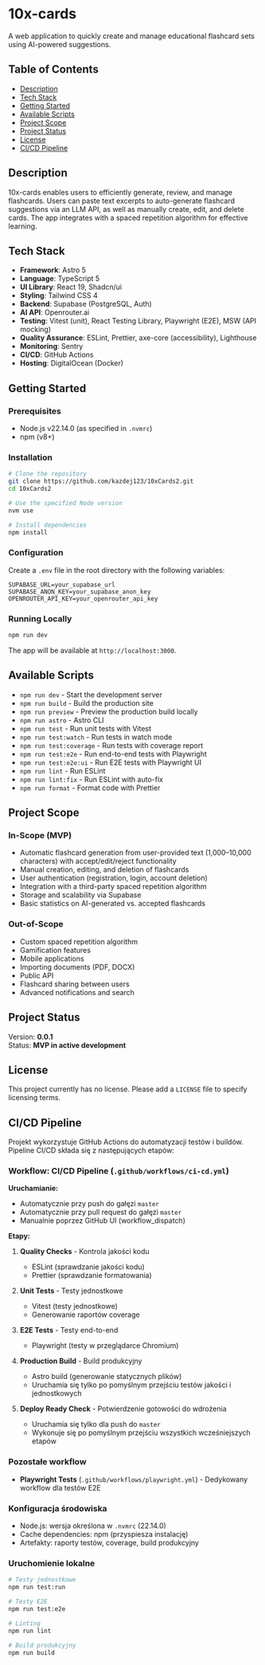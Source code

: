 # 10x-cards

A web application to quickly create and manage educational flashcard sets using AI-powered suggestions.

## Table of Contents

- [Description](#description)
- [Tech Stack](#tech-stack)
- [Getting Started](#getting-started)
- [Available Scripts](#available-scripts)
- [Project Scope](#project-scope)
- [Project Status](#project-status)
- [License](#license)
- [CI/CD Pipeline](#ci-cd-pipeline)

## Description

10x-cards enables users to efficiently generate, review, and manage flashcards. Users can paste text excerpts to auto-generate flashcard suggestions via an LLM API, as well as manually create, edit, and delete cards. The app integrates with a spaced repetition algorithm for effective learning.

## Tech Stack

- **Framework**: Astro 5
- **Language**: TypeScript 5
- **UI Library**: React 19, Shadcn/ui
- **Styling**: Tailwind CSS 4
- **Backend**: Supabase (PostgreSQL, Auth)
- **AI API**: Openrouter.ai
- **Testing**: Vitest (unit), React Testing Library, Playwright (E2E), MSW (API mocking)
- **Quality Assurance**: ESLint, Prettier, axe-core (accessibility), Lighthouse
- **Monitoring**: Sentry
- **CI/CD**: GitHub Actions
- **Hosting**: DigitalOcean (Docker)

## Getting Started

### Prerequisites

- Node.js v22.14.0 (as specified in `.nvmrc`)
- npm (v8+)

### Installation

```bash
# Clone the repository
git clone https://github.com/kazdej123/10xCards2.git
cd 10xCards2

# Use the specified Node version
nvm use

# Install dependencies
npm install
```

### Configuration

Create a `.env` file in the root directory with the following variables:

```dotenv
SUPABASE_URL=your_supabase_url
SUPABASE_ANON_KEY=your_supabase_anon_key
OPENROUTER_API_KEY=your_openrouter_api_key
```

### Running Locally

```bash
npm run dev
```

The app will be available at `http://localhost:3000`.

## Available Scripts

- `npm run dev` - Start the development server
- `npm run build` - Build the production site
- `npm run preview` - Preview the production build locally
- `npm run astro` - Astro CLI
- `npm run test` - Run unit tests with Vitest
- `npm run test:watch` - Run tests in watch mode
- `npm run test:coverage` - Run tests with coverage report
- `npm run test:e2e` - Run end-to-end tests with Playwright
- `npm run test:e2e:ui` - Run E2E tests with Playwright UI
- `npm run lint` - Run ESLint
- `npm run lint:fix` - Run ESLint with auto-fix
- `npm run format` - Format code with Prettier

## Project Scope

### In-Scope (MVP)

- Automatic flashcard generation from user-provided text (1,000–10,000 characters) with accept/edit/reject functionality
- Manual creation, editing, and deletion of flashcards
- User authentication (registration, login, account deletion)
- Integration with a third-party spaced repetition algorithm
- Storage and scalability via Supabase
- Basic statistics on AI-generated vs. accepted flashcards

### Out-of-Scope

- Custom spaced repetition algorithm
- Gamification features
- Mobile applications
- Importing documents (PDF, DOCX)
- Public API
- Flashcard sharing between users
- Advanced notifications and search

## Project Status

Version: **0.0.1**  
Status: **MVP in active development**

## License

This project currently has no license. Please add a `LICENSE` file to specify licensing terms.

## CI/CD Pipeline

Projekt wykorzystuje GitHub Actions do automatyzacji testów i buildów. Pipeline CI/CD składa się z następujących etapów:

### Workflow: CI/CD Pipeline (`.github/workflows/ci-cd.yml`)

**Uruchamianie:**

- Automatycznie przy push do gałęzi `master`
- Automatycznie przy pull request do gałęzi `master`
- Manualnie poprzez GitHub UI (workflow_dispatch)

**Etapy:**

1. **Quality Checks** - Kontrola jakości kodu

   - ESLint (sprawdzanie jakości kodu)
   - Prettier (sprawdzanie formatowania)

2. **Unit Tests** - Testy jednostkowe

   - Vitest (testy jednostkowe)
   - Generowanie raportów coverage

3. **E2E Tests** - Testy end-to-end

   - Playwright (testy w przeglądarce Chromium)

4. **Production Build** - Build produkcyjny

   - Astro build (generowanie statycznych plików)
   - Uruchamia się tylko po pomyślnym przejściu testów jakości i jednostkowych

5. **Deploy Ready Check** - Potwierdzenie gotowości do wdrożenia
   - Uruchamia się tylko dla push do `master`
   - Wykonuje się po pomyślnym przejściu wszystkich wcześniejszych etapów

### Pozostałe workflow

- **Playwright Tests** (`.github/workflows/playwright.yml`) - Dedykowany workflow dla testów E2E

### Konfiguracja środowiska

- Node.js: wersja określona w `.nvmrc` (22.14.0)
- Cache dependencies: npm (przyspiesza instalację)
- Artefakty: raporty testów, coverage, build produkcyjny

### Uruchomienie lokalne

```bash
# Testy jednostkowe
npm run test:run

# Testy E2E
npm run test:e2e

# Linting
npm run lint

# Build produkcyjny
npm run build
```
